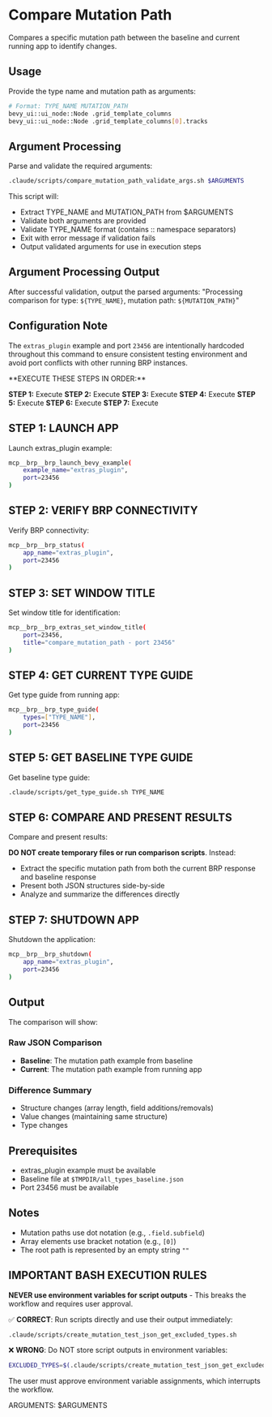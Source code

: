 # Compare Mutation Path

Compares a specific mutation path between the baseline and current running app to identify changes.

## Usage

Provide the type name and mutation path as arguments:

```bash
# Format: TYPE_NAME MUTATION_PATH
bevy_ui::ui_node::Node .grid_template_columns
bevy_ui::ui_node::Node .grid_template_columns[0].tracks
```

## Argument Processing

Parse and validate the required arguments:

```bash
.claude/scripts/compare_mutation_path_validate_args.sh $ARGUMENTS
```

This script will:
- Extract TYPE_NAME and MUTATION_PATH from $ARGUMENTS
- Validate both arguments are provided
- Validate TYPE_NAME format (contains :: namespace separators)
- Exit with error message if validation fails
- Output validated arguments for use in execution steps

## Argument Processing Output

After successful validation, output the parsed arguments:
"Processing comparison for type: `${TYPE_NAME}`, mutation path: `${MUTATION_PATH}`"

## Configuration Note

The `extras_plugin` example and port `23456` are intentionally hardcoded throughout this command to ensure consistent testing environment and avoid port conflicts with other running BRP instances.

<ExecutionSteps>
**EXECUTE THESE STEPS IN ORDER:**

**STEP 1:** Execute <LaunchApp/>
**STEP 2:** Execute <VerifyBrpConnectivity/>
**STEP 3:** Execute <SetWindowTitle/>
**STEP 4:** Execute <GetCurrentTypeGuide/>
**STEP 5:** Execute <GetBaselineTypeGuide/>
**STEP 6:** Execute <CompareAndPresentResults/>
**STEP 7:** Execute <ShutdownApp/>
</ExecutionSteps>

## STEP 1: LAUNCH APP

<LaunchApp>
Launch extras_plugin example:

```bash
mcp__brp__brp_launch_bevy_example(
    example_name="extras_plugin",
    port=23456
)
```
</LaunchApp>

## STEP 2: VERIFY BRP CONNECTIVITY

<VerifyBrpConnectivity>
Verify BRP connectivity:

```bash
mcp__brp__brp_status(
    app_name="extras_plugin",
    port=23456
)
```
</VerifyBrpConnectivity>

## STEP 3: SET WINDOW TITLE

<SetWindowTitle>
Set window title for identification:

```bash
mcp__brp__brp_extras_set_window_title(
    port=23456,
    title="compare_mutation_path - port 23456"
)
```
</SetWindowTitle>

## STEP 4: GET CURRENT TYPE GUIDE

<GetCurrentTypeGuide>
Get type guide from running app:

```bash
mcp__brp__brp_type_guide(
    types=["TYPE_NAME"],
    port=23456
)
```
</GetCurrentTypeGuide>

## STEP 5: GET BASELINE TYPE GUIDE

<GetBaselineTypeGuide>
Get baseline type guide:

```bash
.claude/scripts/get_type_guide.sh TYPE_NAME
```
</GetBaselineTypeGuide>

## STEP 6: COMPARE AND PRESENT RESULTS

<CompareAndPresentResults>
Compare and present results:

**DO NOT create temporary files or run comparison scripts**. Instead:
- Extract the specific mutation path from both the current BRP response and baseline response
- Present both JSON structures side-by-side
- Analyze and summarize the differences directly
</CompareAndPresentResults>

## STEP 7: SHUTDOWN APP

<ShutdownApp>
Shutdown the application:

```bash
mcp__brp__brp_shutdown(
    app_name="extras_plugin",
    port=23456
)
```
</ShutdownApp>

## Output

The comparison will show:

### Raw JSON Comparison
- **Baseline**: The mutation path example from baseline
- **Current**: The mutation path example from running app

### Difference Summary
- Structure changes (array length, field additions/removals)
- Value changes (maintaining same structure)
- Type changes

## Prerequisites

- extras_plugin example must be available
- Baseline file at `$TMPDIR/all_types_baseline.json`
- Port 23456 must be available

## Notes

- Mutation paths use dot notation (e.g., `.field.subfield`)
- Array elements use bracket notation (e.g., `[0]`)
- The root path is represented by an empty string `""`

## IMPORTANT BASH EXECUTION RULES

**NEVER use environment variables for script outputs** - This breaks the workflow and requires user approval.

✅ **CORRECT**: Run scripts directly and use their output immediately:
```bash
.claude/scripts/create_mutation_test_json_get_excluded_types.sh
```

❌ **WRONG**: Do NOT store script outputs in environment variables:
```bash
EXCLUDED_TYPES=$(.claude/scripts/create_mutation_test_json_get_excluded_types.sh)
```

The user must approve environment variable assignments, which interrupts the workflow.

ARGUMENTS: $ARGUMENTS
